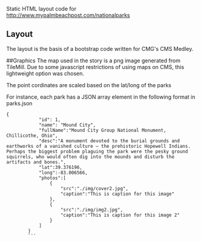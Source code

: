 Static HTML layout code for http://www.mypalmbeachpost.com/nationalparks

## Layout
The layout is the basis of a bootstrap code written for CMG's CMS Medley.

##Graphics
The map used in the story is a png image generated from TileMill. Due to some javascript restrictions of using maps on CMS, this lightweight option was chosen.

The point cordinates are scaled based on the lat/long of the parks

For instance, each park has a JSON array element in the following format in parks.json
``` (javascript)
{
			"id": 1,
			"name": "Mound City",
			"fullName":"Mound City Group National Monument, Chillicothe, Ohio",
			"desc":"A monument devoted to the burial grounds and earthworks of a vanished culture – the prehistoric Hopewell Indians. Perhaps the biggest problem plaguing the park were the pesky ground squirrels, who would often dig into the mounds and disturb the artifacts and bones.",
			"lat":39.376196,
			"long":-83.006566,
			"photos":[
				{
					"src":"./img/cover2.jpg",
					"caption":"This is caption for this image"
				},
				{
					"src":"./img/img2.jpg",
					"caption":"This is caption for this image 2"
				}
			]
		}
		```
